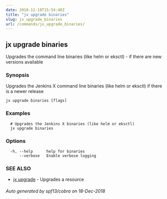 ```yaml
---
date: 2018-12-18T15:54:48Z
title: "jx upgrade binaries"
slug: jx_upgrade_binaries
url: /commands/jx_upgrade_binaries/
---
```

## jx upgrade binaries

Upgrades the command line binaries (like helm or eksctl) - if there are new versions available

### Synopsis

Upgrades the Jenkins X command line binaries (like helm or eksctl) if there is a newer release

```
jx upgrade binaries [flags]
```

### Examples

```
  # Upgrades the Jenkins X binaries (like helm or eksctl)
  jx upgrade binaries
```

### Options

```
  -h, --help      help for binaries
      --verbose   Enable verbose logging
```

### SEE ALSO

* [jx upgrade](/commands/jx_upgrade/)	 - Upgrades a resource

###### Auto generated by spf13/cobra on 18-Dec-2018
